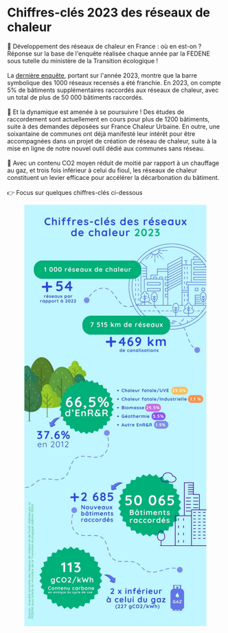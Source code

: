 # Chiffres-clés 2023 des réseaux de chaleur

🔎 Développement des réseaux de chaleur en France : où en est-on ? Réponse sur la base de l'enquête réalisée chaque année par la FEDENE sous tutelle du ministère de la Transition écologique !\
\
La [dernière enquête](https://fedene.fr/enquete-annuelle-des-reseaux-de-chaleur-froid-2024/), portant sur l'année 2023, montre que la barre symbolique des 1000 réseaux recensés a été franchie. En 2023, on compte 5% de bâtiments supplémentaires raccordés aux réseaux de chaleur, avec un total de plus de 50 000 bâtiments raccordés.\
\
🚀 Et la dynamique est amenée à se poursuivre ! Des études de raccordement sont actuellement en cours pour plus de 1200 bâtiments, suite à des demandes déposées sur France Chaleur Urbaine. En outre, une soixantaine de communes ont déjà manifesté leur intérêt pour être accompagnées dans un projet de création de réseau de chaleur, suite à la mise en ligne de notre nouvel outil dédié aux communes sans réseau.\
\
🍃 Avec un contenu CO2 moyen réduit de moitié par rapport à un chauffage au gaz, et trois fois inférieur à celui du fioul, les réseaux de chaleur constituent un levier efficace pour accélérer la décarbonation du bâtiment.\
\
👉 Focus sur quelques chiffres-clés ci-dessous

<figure><img src=".gitbook/assets/FCU_chiffres-cles_reseaux-chaleur.jpg" alt=""><figcaption></figcaption></figure>
